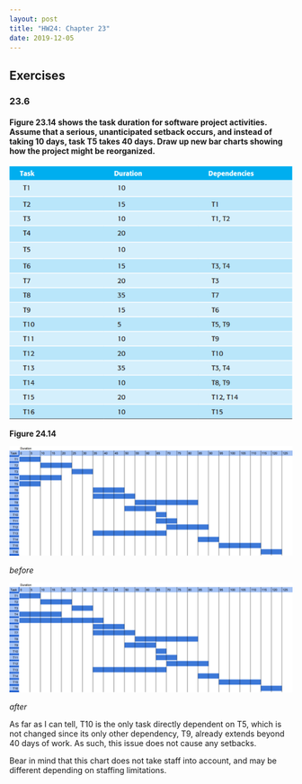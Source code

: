 ```yaml
---
layout: post
title: "HW24: Chapter 23"
date: 2019-12-05
---
```


## Exercises

### 23.6
#### Figure 23.14 shows the task duration for software project activities. Assume that a serious, unanticipated setback occurs, and instead of taking 10 days, task T5 takes 40 days. Draw up new bar charts showing how the project might be reorganized.

![](https://raw.githubusercontent.com/CollinLBauer/collinlbauer.github.io/master/images/figure_24_14.png)

**Figure 24.14** 

![](https://raw.githubusercontent.com/CollinLBauer/collinlbauer.github.io/master/images/23_6_a.png)

*before*

![](https://raw.githubusercontent.com/CollinLBauer/collinlbauer.github.io/master/images/23_6_b.png)

*after*

As far as I can tell, T10 is the only task directly dependent on T5, which is not changed since its only other dependency, T9, already extends beyond 40 days of work. As such, this issue does not cause any setbacks.

Bear in mind that this chart does not take staff into account, and may be different depending on staffing limitations.
